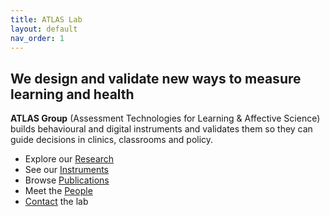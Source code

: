 ```yaml
---
title: ATLAS Lab
layout: default
nav_order: 1
---
```


## We design and validate new ways to measure learning and health

**ATLAS Group** (Assessment Technologies for Learning & Affective Science) builds behavioural and digital instruments and validates them so they can guide decisions in clinics, classrooms and policy.

- Explore our [Research](research.md)
- See our [Instruments](instruments.md)
- Browse [Publications](publications.md)
- Meet the [People](people.md)
- [Contact](contact.md) the lab
